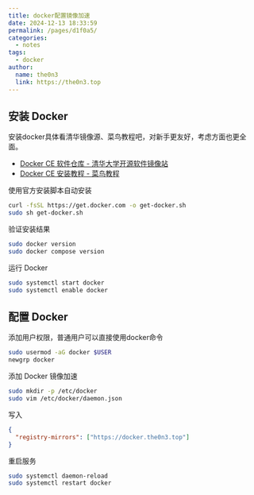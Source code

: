 ```yaml
---
title: docker配置镜像加速
date: 2024-12-13 18:33:59
permalink: /pages/d1f0a5/
categories:
  - notes
tags:
  - docker
author: 
  name: the0n3
  link: https://the0n3.top
---
```




## 安装 Docker


安装docker具体看清华镜像源、菜鸟教程吧，对新手更友好，考虑方面也更全面。

- [Docker CE 软件仓库 - 清华大学开源软件镜像站](https://mirrors.tuna.tsinghua.edu.cn/help/docker-ce/)
- [Docker CE 安装教程 - 菜鸟教程](https://www.runoob.com/docker/ubuntu-docker-install.html)




使用官方安装脚本自动安装

```bash
curl -fsSL https://get.docker.com -o get-docker.sh
sudo sh get-docker.sh
```

验证安装结果

```bash
sudo docker version
sudo docker compose version
```


运行 Docker

```bash
sudo systemctl start docker
sudo systemctl enable docker
```

## 配置 Docker

添加用户权限，普通用户可以直接使用docker命令

```bash
sudo usermod -aG docker $USER
newgrp docker
```

添加 Docker 镜像加速

```bash
sudo mkdir -p /etc/docker
sudo vim /etc/docker/daemon.json
```

写入

```json
{
  "registry-mirrors": ["https://docker.the0n3.top"]
}
```

重启服务

```bash
sudo systemctl daemon-reload
sudo systemctl restart docker
```